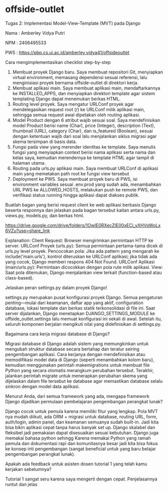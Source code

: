 # offside-outlet
Tugas 2: Implementasi Model-View-Template (MVT) pada Django

Nama    : Amberley Vidya Putri

NPM     : 2406495533

PWS     : https://pbp.cs.ui.ac.id/amberley.vidya41/offsideoutlet


Cara mengimplementasikan checklist step-by-step

1) Membuat proyek Django baru.
Saya membuat repositori Git, menyiapkan virtual environment, memasang dependensi sesuai referensi, lalu menginisiasi proyek bernama offside-outlet di direktori kerja.
2) Membuat aplikasi main.
Saya membuat aplikasi main, mendaftarkannya ke INSTALLED_APPS, dan menyiapkan direktori template agar sistem templating Django dapat menemukan berkas HTML.
3) Routing level proyek.
Saya mengatur URLConf proyek agar mendelegasikan request root (/) ke URLConf milik aplikasi main, sehingga semua request awal dipetakan oleh routing aplikasi.
4) Model Product dengan 6 atribut wajib sesuai soal.
Saya mendefinisikan model Product berisi name (Char), price (Integer), description (Text), thumbnail (URL), category (Char), dan is_featured (Boolean), sesuai dengan ketentuan wajib dari soal lalu menjalankan siklus migrasi agar skema tersimpan di basis data.
5) Fungsi pada view yang merender identitas ke template.
Saya menulis fungsi yang menyiapkan context berisi nama aplikasi serta nama dan kelas saya, kemudian merendernya ke template HTML agar tampil di halaman utama.
6) Routing pada urls.py aplikasi main.
Saya membuat URLConf di aplikasi main yang memetakan path root ke fungsi view tersebut
8) Deployment ke PWS.
Saya membuat proyek baru di PWS, isi environment variables sesuai .env.prod yang sudah ada, menambahkan URL PWS ke ALLOWED_HOSTS, melakukan push ke remote PWS, dan verifikasi status running hingga aplikasi dapat diakses publik.

Buatlah bagan yang berisi request client ke web aplikasi berbasis Django beserta responnya dan jelaskan pada bagan tersebut kaitan antara urls.py, views.py, models.py, dan berkas html.

https://drive.google.com/drive/folders/1OwIE0RXecZIE00xECi_yXHVoWoLx6VZu?usp=share_link

Explanation: 
Client Request: Browser mengirimkan permintaan HTTP ke server.
URLConf Proyek (urls.py): Semua permintaan pertama-tama dicek di urls.py level proyek.
Pencocokan pola: Jika ada pattern yang mengarah ke include('main.urls'), kontrol diteruskan ke URLConf aplikasi; jika tidak ada yang cocok, Django memberi respons 404 Not Found.
URLConf Aplikasi (main/urls.py): Permintaan dicocokkan dengan pola rute milik aplikasi.
View: Saat pola ditemukan, Django menjalankan view terkait (function-based atau class-based).

Jelaskan peran settings.py dalam proyek Django!

settings.py merupakan pusat konfigurasi proyek Django. Semua pengaturan penting—mulai dari keamanan, daftar app yang aktif, configuration database, lokasi template dan berkas statik terkonsolidasi di file ini. Saat server dijalankan, Django menetapkan DJANGO_SETTINGS_MODULE ke offside_outlet.settings lalu memuat konfigurasi ini sekali di awal. Setelah itu, seluruh komponen berjalan mengikuti nilai yang didefinisikan di settings.py.

Bagaimana cara kerja migrasi database di Django?

Migrasi database di Django adalah sistem yang memungkinkan untuk mengubah struktur database secara bertahap dan teratur seiring pengembangan aplikasi. Cara kerjanya dengan mendefinisikan atau memodifikasi model data di Django (seperti menambahkan kolom baru), kemudian menggunakan perintah makemigrations untuk membuat file Python yang secara otomatis merangkum perubahan tersebut. Terakhir, jalankan perintah migrate untuk menerapkan perubahan skema yang dijelaskan dalam file tersebut ke database agar memastikan database selalu sinkron dengan model data aplikasi.

Menurut Anda, dari semua framework yang ada, mengapa framework Django dijadikan permulaan pembelajaran pengembangan perangkat lunak?

Django cocok untuk pemula karena memiliki fitur yang lengkap. Pola MVT nya mudah diikuti, ada ORM + migrasi untuk database, routing URL, form, auth/login, admin panel, dan keamanan semuanya sudah built-in. Jadi kita bisa bikin aplikasi cepat tanpa harus banyak set up. Django skalabel dan fleksibel jadi pemakaian dapat disesuaikan sesuai kebutuhan. Django juga memakai bahasa python sehingg Karena memakai Python yang ramah pemula dan dokumentasi rapi dan komunitasnya besar jadi kita bisa fokus ke konsep inti pengembangan (sangat beneficial untuk yang baru belajar pengembangan perangkat lunak).

Apakah ada feedback untuk asisten dosen tutorial 1 yang telah kamu kerjakan sebelumnya?

Tutorial 1 sangat seru karena saya mengerti dengan cepat. Penjelasannya runtut dan jelas